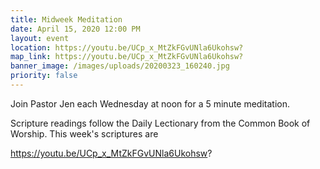 ```yaml
---
title: Midweek Meditation
date: April 15, 2020 12:00 PM
layout: event
location: https://youtu.be/UCp_x_MtZkFGvUNla6Ukohsw?
map_link: https://youtu.be/UCp_x_MtZkFGvUNla6Ukohsw?
banner_image: /images/uploads/20200323_160240.jpg
priority: false
---
```

Join Pastor Jen each Wednesday at noon for a 5 minute meditation.

Scripture readings follow the Daily Lectionary from the Common Book of Worship. This week's scriptures are



https://youtu.be/UCp_x_MtZkFGvUNla6Ukohsw?